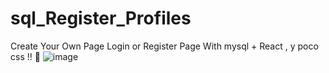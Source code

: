 # sql_Register_Profiles
Create Your Own Page Login or Register Page With mysql + React , y poco  css !! 🛵 
![image](https://user-images.githubusercontent.com/74735976/210180766-c01d4e36-7c34-4186-a076-9782157be3de.png)
